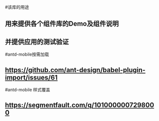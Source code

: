 #该库的用途
## 用来提供各个组件库的Demo及组件说明
## 并提供应用的测试验证


#antd-mobile按需加载 
## https://github.com/ant-design/babel-plugin-import/issues/61


#antd-mobile 样式覆盖
## https://segmentfault.com/q/1010000007298000